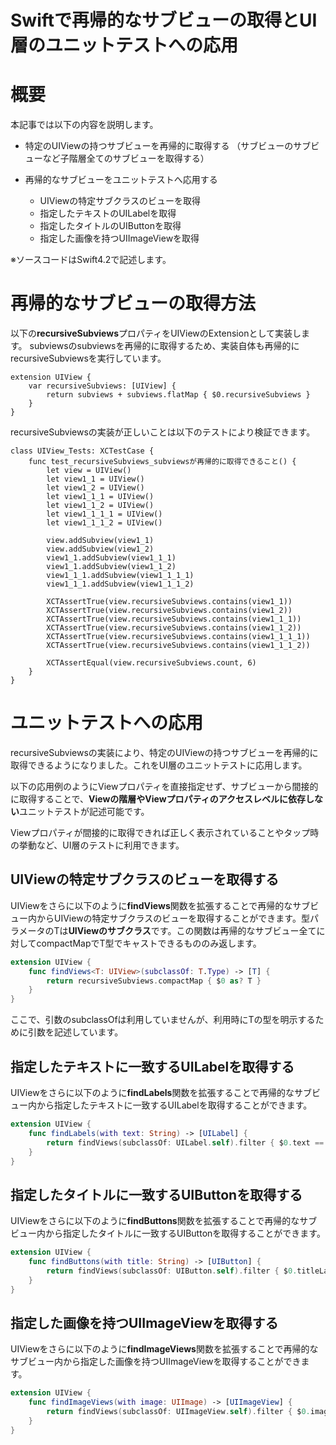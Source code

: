 # Swiftで再帰的なサブビューの取得とUI層のユニットテストへの応用
# 概要
本記事では以下の内容を説明します。

 - 特定のUIViewの持つサブビューを再帰的に取得する
    （サブビューのサブビューなど子階層全てのサブビューを取得する）

 - 再帰的なサブビューをユニットテストへ応用する
   - UIViewの特定サブクラスのビューを取得
   - 指定したテキストのUILabelを取得
   - 指定したタイトルのUIButtonを取得
   - 指定した画像を持つUIImageViewを取得

※ソースコードはSwift4.2で記述します。

# 再帰的なサブビューの取得方法
以下の**recursiveSubviews**プロパティをUIViewのExtensionとして実装します。
subviewsのsubviewsを再帰的に取得するため、実装自体も再帰的にrecursiveSubviewsを実行しています。

```swift:recursiveSubviewsをUIViewのExtensionとして実装する
extension UIView {
    var recursiveSubviews: [UIView] {
        return subviews + subviews.flatMap { $0.recursiveSubviews }
    }
}
```

recursiveSubviewsの実装が正しいことは以下のテストにより検証できます。

```swift:recursiveSubviewsをユニットテストで検証する
class UIView_Tests: XCTestCase {
    func test_recursiveSubviews_subviewsが再帰的に取得できること() {
        let view = UIView()
        let view1_1 = UIView()
        let view1_2 = UIView()
        let view1_1_1 = UIView()
        let view1_1_2 = UIView()
        let view1_1_1_1 = UIView()
        let view1_1_1_2 = UIView()

        view.addSubview(view1_1)
        view.addSubview(view1_2)
        view1_1.addSubview(view1_1_1)
        view1_1.addSubview(view1_1_2)
        view1_1_1.addSubview(view1_1_1_1)
        view1_1_1.addSubview(view1_1_1_2)

        XCTAssertTrue(view.recursiveSubviews.contains(view1_1))
        XCTAssertTrue(view.recursiveSubviews.contains(view1_2))
        XCTAssertTrue(view.recursiveSubviews.contains(view1_1_1))
        XCTAssertTrue(view.recursiveSubviews.contains(view1_1_2))
        XCTAssertTrue(view.recursiveSubviews.contains(view1_1_1_1))
        XCTAssertTrue(view.recursiveSubviews.contains(view1_1_1_2))
        
        XCTAssertEqual(view.recursiveSubviews.count, 6)
    }
}
```

# ユニットテストへの応用

recursiveSubviewsの実装により、特定のUIViewの持つサブビューを再帰的に取得できるようになりました。これをUI層のユニットテストに応用します。

以下の応用例のようにViewプロパティを直接指定せず、サブビューから間接的に取得することで、**Viewの階層やViewプロパティのアクセスレベルに依存しない**ユニットテストが記述可能です。

Viewプロパティが間接的に取得できれば正しく表示されていることやタップ時の挙動など、UI層のテストに利用できます。

## UIViewの特定サブクラスのビューを取得する

UIViewをさらに以下のように**findViews**関数を拡張することで再帰的なサブビュー内からUIViewの特定サブクラスのビューを取得することができます。型パラメータのTは**UIViewのサブクラス**です。この関数は再帰的なサブビュー全てに対してcompactMapでT型でキャストできるもののみ返します。

```swift
extension UIView {
    func findViews<T: UIView>(subclassOf: T.Type) -> [T] {
        return recursiveSubviews.compactMap { $0 as? T }
    }
}
```

ここで、引数のsubclassOfは利用していませんが、利用時にTの型を明示するために引数を記述しています。

## 指定したテキストに一致するUILabelを取得する

UIViewをさらに以下のように**findLabels**関数を拡張することで再帰的なサブビュー内から指定したテキストに一致するUILabelを取得することができます。

```swift
extension UIView {
    func findLabels(with text: String) -> [UILabel] {
        return findViews(subclassOf: UILabel.self).filter { $0.text == text }
    }
}
```

## 指定したタイトルに一致するUIButtonを取得する

UIViewをさらに以下のように**findButtons**関数を拡張することで再帰的なサブビュー内から指定したタイトルに一致するUIButtonを取得することができます。

```swift
extension UIView {
    func findButtons(with title: String) -> [UIButton] {
        return findViews(subclassOf: UIButton.self).filter { $0.titleLabel?.text == title }
    }
}
```

## 指定した画像を持つUIImageViewを取得する

UIViewをさらに以下のように**findImageViews**関数を拡張することで再帰的なサブビュー内から指定した画像を持つUIImageViewを取得することができます。

```swift
extension UIView {
    func findImageViews(with image: UIImage) -> [UIImageView] {
        return findViews(subclassOf: UIImageView.self).filter { $0.image == image }
    }
}
```

